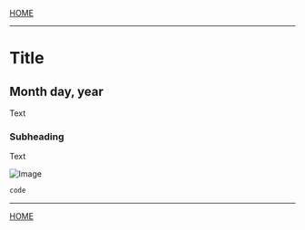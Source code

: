 
[HOME](https://avijr.com)

---

# Title
## Month day, year

Text

### Subheading

Text

![Image](/images/image.png)

```c#
code
```

---

[HOME](https://avijr.com)
